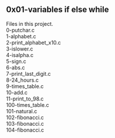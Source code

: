 ## 0x01-variables if else while   
Files in this project.  
0-putchar.c  
1-alphabet.c  
2-print_alphabet_x10.c  
3-islower.c  
4-isalpha.c  
5-sign.c  
6-abs.c  
7-print_last_digit.c  
8-24_hours.c  
9-times_table.c  
10-add.c  
11-print_to_98.c  
100-times_table.c  
101-natural.c  
102-fibonacci.c  
103-fibonacci.c  
104-fibonacci.c

